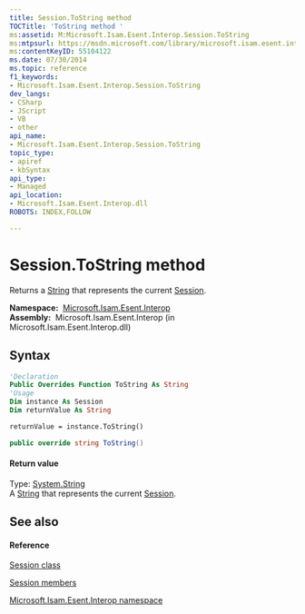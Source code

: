 ```yaml
---
title: Session.ToString method 
TOCTitle: 'ToString method '
ms:assetid: M:Microsoft.Isam.Esent.Interop.Session.ToString
ms:mtpsurl: https://msdn.microsoft.com/library/microsoft.isam.esent.interop.session.tostring(v=EXCHG.10)
ms:contentKeyID: 55104122
ms.date: 07/30/2014
ms.topic: reference
f1_keywords:
- Microsoft.Isam.Esent.Interop.Session.ToString
dev_langs:
- CSharp
- JScript
- VB
- other
api_name: 
- Microsoft.Isam.Esent.Interop.Session.ToString
topic_type: 
- apiref
- kbSyntax
api_type: 
- Managed
api_location: 
- Microsoft.Isam.Esent.Interop.dll
ROBOTS: INDEX,FOLLOW

---
```


# Session.ToString method

Returns a [String](/dotnet/api/system.string) that represents the current [Session](./session-class.md).

**Namespace:**  [Microsoft.Isam.Esent.Interop](./microsoft.isam.esent.interop-namespace.md)  
**Assembly:**  Microsoft.Isam.Esent.Interop (in Microsoft.Isam.Esent.Interop.dll)

## Syntax

``` vb
'Declaration
Public Overrides Function ToString As String
'Usage
Dim instance As Session
Dim returnValue As String

returnValue = instance.ToString()
```

``` csharp
public override string ToString()
```

#### Return value

Type: [System.String](/dotnet/api/system.string)  
A [String](/dotnet/api/system.string) that represents the current [Session](./session-class.md).  

## See also

#### Reference

[Session class](./session-class.md)

[Session members](./session-members.md)

[Microsoft.Isam.Esent.Interop namespace](./microsoft.isam.esent.interop-namespace.md)